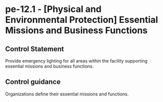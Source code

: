 # pe-12.1 - \[Physical and Environmental Protection\] Essential Missions and Business Functions

## Control Statement

Provide emergency lighting for all areas within the facility supporting essential missions and business functions.

## Control guidance

Organizations define their essential missions and functions.
